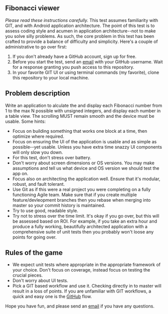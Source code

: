 ## Fibonacci viewer

*Please read these instructions carefully.* This test assumes familiarity with GIT, and with Android application architecture. The point of this test is to assess coding style and acumen in application architecture--not to make you solve silly problems. As such, the core problem in this test has been crafted to provide a balance of difficulty and simplicity. Here's a couple of administrative to go over first:

1. If you don't already have a GitHub account, sign up for free. 
2. Before you start the test, send an [email](mailto:jduv@aimconsulting.com) with your GitHub username. Wait for a response granting you push access to this repository.
3. In your favorite GIT UI or using terminal commands (my favorite), clone this repository to your local machine.

## Problem description

Write an application to alculate the and display each Fibonacci number from 1 to the max N possible with unsigned integers, and display each number in a table view.  The scrolling MUST remain smooth and the device must be usable. Some hints:

- Focus on building something that works one block at a time, then optimize where required.
- Focus on ensuring the UI of the application is usable and as simple as possible--yet usable. Unless you have extra time snazzy UI components will only slow you down.
- For this test, don't stress over battery.
- Don't worry about screen dimensions or OS versions. You may make assumptions and tell us what device and OS version we should test the app on.
- Focus also on architecting the application well. Ensure that it's modular, robust, and fault tolerant.
- Use Git as if this were a real project you were completing on a fully functioning Agile team. Make sure that if you create multiple feature/devleopment branches then you rebase when merging into master so your commit history is maintained.
- Try to use good, readable style.
- Try not to stress over the time limit. It's okay if you go over, but this will be assessed based on ROI. For example, if you take an extra hour and produce a fully working, beautifully architected application with a comprehensive suite of unit tests then you probably won't loose any points for going over.

## Rules of the game

- We expect unit tests where appropriate in the appropriate framework of your choice. Don't focus on coverage, instead focus on testing the crucial pieces.
- Don't worry about UI tests.
- Pick a GIT based workflow and use it. Checking directly in to master will result in a loss of points. If you are unfamiliar with GIT workflows, a quick and easy one is the [GitHub](https://guides.github.com/introduction/flow) flow.

Hope you have fun, and please send an [email](mailto:jduv@aimconsulting.com) if you have any questions.
